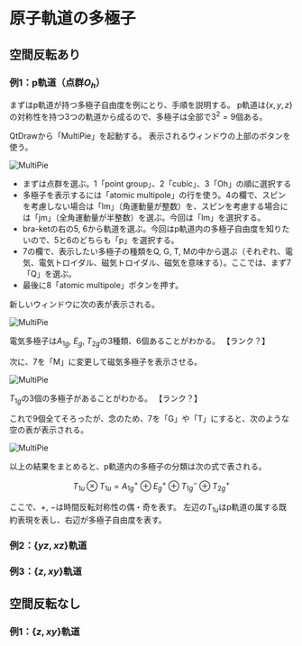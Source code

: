 # 原子軌道の多極子



## 空間反転あり

### 例1：p軌道（点群$O_h$）

まずはp軌道が持つ多極子自由度を例にとり、手順を説明する。
p軌道は$\{x, y, z\}$の対称性を持つ3つの軌道から成るので、多極子は全部で$3^2=9$個ある。


QtDrawから「MultiPie」を起動する。
表示されるウィンドウの上部のボタンを使う。

![MultiPie](./multipole_multipie.png)

- まずは点群を選ぶ。1「point group」、2「cubic」、3「Oh」の順に選択する
- 多極子を表示するには「atomic multipole」の行を使う。4の欄で、スピンを考慮しない場合は「lm」（角運動量が整数）を、スピンを考慮する場合には「jm」（全角運動量が半整数）を選ぶ。今回は「lm」を選択する。
- bra-ketの右の5, 6から軌道を選ぶ。今回はp軌道内の多極子自由度を知りたいので、5と6のどちらも「p」を選択する。
- 7の欄で、表示したい多極子の種類をQ, G, T, Mの中から選ぶ（それぞれ、電気、電気トロイダル、磁気トロイダル、磁気を意味する）。ここでは、まず7「Q」を選ぶ。
- 最後に8「atomic multipole」ボタンを押す。

新しいウィンドウに次の表が表示される。

![MultiPie](./multipole_Q.png)

電気多極子は$A_{1g}$, $E_{g}$, $T_{2g}$の3種類、6個あることがわかる。
【ランク？】

次に、7を「M」に変更して磁気多極子を表示させる。

![MultiPie](./multipole_M.png)

$T_{1g}$の3個の多極子があることがわかる。
【ランク？】

これで9個全てそろったが、念のため、7を「G」や「T」にすると、次のような空の表が表示される。

![MultiPie](./multipole_G.png)

以上の結果をまとめると、p軌道内の多極子の分類は次の式で表される。

$$
T_{1u} \otimes T_{1u} = A_{1g}^{+} \oplus E_{g}^{+} \oplus T_{1g}^{-} \oplus T_{2g}^{+}
$$

ここで、$+$, $-$は時間反転対称性の偶・奇を表す。
左辺の$T_{1u}$はp軌道の属する既約表現を表し、右辺が多極子自由度を表す。

### 例2：$\{ yz, xz \}$軌道


### 例3：$\{ z, xy \}$軌道


## 空間反転なし

### 例1：$\{ z, xy \}$軌道
